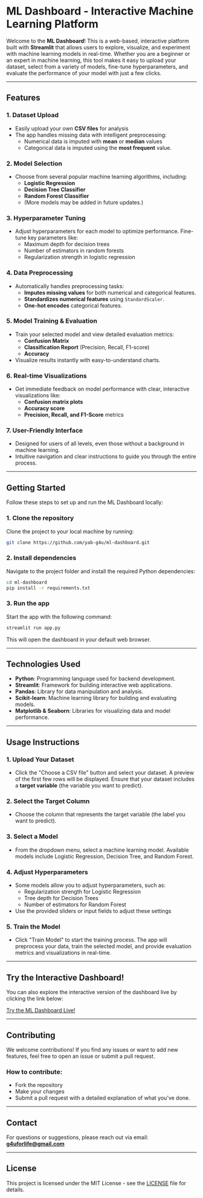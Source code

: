 # ML Dashboard - Interactive Machine Learning Platform

Welcome to the **ML Dashboard**! This is a web-based, interactive platform built with **Streamlit** that allows users to explore, visualize, and experiment with machine learning models in real-time. Whether you are a beginner or an expert in machine learning, this tool makes it easy to upload your dataset, select from a variety of models, fine-tune hyperparameters, and evaluate the performance of your model with just a few clicks.

---

## Features

### **1. Dataset Upload**
- Easily upload your own **CSV files** for analysis
- The app handles missing data with intelligent preprocessing:
  - Numerical data is imputed with **mean** or **median** values
  - Categorical data is imputed using the **most frequent** value.
  
### **2. Model Selection**
- Choose from several popular machine learning algorithms, including:
  - **Logistic Regression**
  - **Decision Tree Classifier**
  - **Random Forest Classifier**
  - (More models may be added in future updates.)

### **3. Hyperparameter Tuning**
- Adjust hyperparameters for each model to optimize performance. Fine-tune key parameters like:
  - Maximum depth for decision trees
  - Number of estimators in random forests
  - Regularization strength in logistic regression

### **4. Data Preprocessing**
- Automatically handles preprocessing tasks:
  - **Imputes missing values** for both numerical and categorical features.
  - **Standardizes numerical features** using `StandardScaler`.
  - **One-hot encodes** categorical features.

### **5. Model Training & Evaluation**
- Train your selected model and view detailed evaluation metrics:
  - **Confusion Matrix**
  - **Classification Report** (Precision, Recall, F1-score)
  - **Accuracy**
- Visualize results instantly with easy-to-understand charts.

### **6. Real-time Visualizations**
- Get immediate feedback on model performance with clear, interactive visualizations like:
  - **Confusion matrix plots**
  - **Accuracy score**
  - **Precision, Recall, and F1-Score** metrics
  
### **7. User-Friendly Interface**
- Designed for users of all levels, even those without a background in machine learning.
- Intuitive navigation and clear instructions to guide you through the entire process.

---

## Getting Started

Follow these steps to set up and run the ML Dashboard locally:

### 1. Clone the repository

Clone the project to your local machine by running:

```bash
git clone https://github.com/yab-g4u/ml-dashboard.git
```

### 2. Install dependencies

Navigate to the project folder and install the required Python dependencies:

```bash
cd ml-dashboard
pip install -r requirements.txt
```

### 3. Run the app

Start the app with the following command:

```bash
streamlit run app.py
```

This will open the dashboard in your default web browser.

---

## Technologies Used

- **Python**: Programming language used for backend development.
- **Streamlit**: Framework for building interactive web applications.
- **Pandas**: Library for data manipulation and analysis.
- **Scikit-learn**: Machine learning library for building and evaluating models.
- **Matplotlib & Seaborn**: Libraries for visualizing data and model performance.

---

## Usage Instructions

### 1. **Upload Your Dataset**
- Click the "Choose a CSV file" button and select your dataset. A preview of the first few rows will be displayed. Ensure that your dataset includes a **target variable** (the variable you want to predict).

### 2. **Select the Target Column**
- Choose the column that represents the target variable (the label you want to predict).

### 3. **Select a Model**
- From the dropdown menu, select a machine learning model. Available models include Logistic Regression, Decision Tree, and Random Forest.

### 4. **Adjust Hyperparameters**
- Some models allow you to adjust hyperparameters, such as:
  - Regularization strength for Logistic Regression
  - Tree depth for Decision Trees
  - Number of estimators for Random Forest
- Use the provided sliders or input fields to adjust these settings

### 5. **Train the Model**
- Click "Train Model" to start the training process. The app will preprocess your data, train the selected model, and provide evaluation metrics and visualizations in real-time.

---

## Try the Interactive Dashboard!

You can also explore the interactive version of the dashboard live by clicking the link below:

[Try the ML Dashboard Live!](https://ml-dashboard-egwwhfpax5cvufphgsahgd.streamlit.app/)

---

## Contributing

We welcome contributions! If you find any issues or want to add new features, feel free to open an issue or submit a pull request. 

### How to contribute:
- Fork the repository
- Make your changes
- Submit a pull request with a detailed explanation of what you’ve done.

---

## Contact

For questions or suggestions, please reach out via email:  
**g4uforlife@gmail.com**

---

## License

This project is licensed under the MIT License - see the [LICENSE](LICENSE) file for details.
